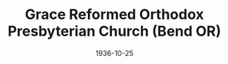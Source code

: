 ---
date: &id001 1936-10-25
end_date: null
location:
  address: 62162 Hamby Road
  city: Bend
  state: OR
minister:
- end: 1943-01-01
  name: Glenn Coie
  start: 1936-10-25
  type: pastor
- end: 1953-01-01
  name: Robert Nicholas
  start: 1944-01-01
  type: pastor
- end: 1955-01-01
  name: Robert Sander
  start: 1953-01-01
  type: pastor
- end: 1962-01-01
  name: Edward Wybenga
  start: 1955-01-01
  type: pastor
- end: 1964-01-01
  name: Thomas Beech
  start: 1963-01-01
  type: pastor
- end: 1966-01-01
  name: Wallace Bell
  start: 1966-01-01
  type: pastor
- end: 1969-01-01
  name: David Hitt
  start: 1967-01-01
  type: pastor
- end: 1974-01-01
  name: David Miller
  start: 1971-01-01
  type: pastor
- end: 1989-01-01
  name: Ronald McKenzie
  start: 1976-01-01
  type: pastor
- end: null
  name: Daniel Dillard
  start: 1990-01-01
  type: pastor
ministers:
- Glenn Coie
- Robert Nicholas
- Robert Sander
- Edward Wybenga
- Thomas Beech
- Wallace Bell
- David Hitt
- David Miller
- Ronald McKenzie
- Daniel Dillard
name: Grace Reformed Orthodox Presbyterian Church
names:
- end: null
  name: Grace Reformed Orthodox Presbyterian Church
  start: 1936-10-25
origination_date: *id001
raw_data: "OR    Bend\n\nGrace Reformed Orthodox Presbyterian Church  (October\
  \ 25, 1936\u2013 )\n(from 1936 to 1987, Westminster Orthodox Presbyterian Church)\n\
  (from 1987 to 2003, Grace Community Orthodox Presbyterian Church)\n62162 Hamby Road\n\
  Pastors: Glenn Coie, 1936\u201343\nRobert Nicholas, 1944\u201353\nRobert Sander,\
  \ 1953\u201355\nEdward Wybenga, 1955\u201362\nThomas Beech, 1963\u201364\nWallace\
  \ Bell, 1966\nDavid Hitt, 1967\u201369\nDavid Miller, 1971\u201374\nRonald McKenzie,\
  \ 1976\u201389\nDaniel Dillard, 1990\u2013"
received_from: null
states:
- OR
status:
  active: true
  end_date: null
  reason: null
  received_from: null
  withdrawal_to: null
title: Grace Reformed Orthodox Presbyterian Church (Bend OR)

---